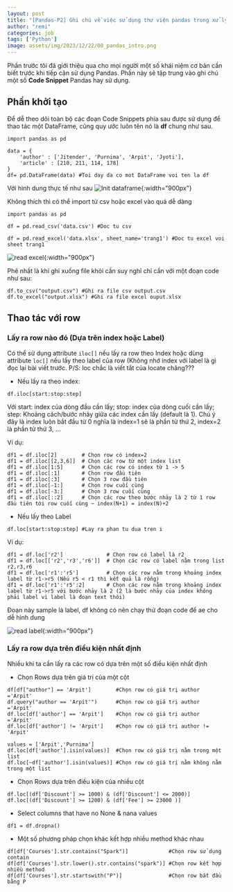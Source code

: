 ```yaml
---
layout: post
title: "[Pandas-P2] Ghi chú về việc sử dụng thư viện pandas trong xử lý file excel, csv,"
author: "remi"
categories: job
tags: ['Python']
image: assets/img/2023/12/22/00_pandas_intro.png
---
```


Phần trước tôi đã giới thiệu qua cho mọi người một số khái niệm cơ bản cần biết trước khi tiếp cận sử dụng Pandas. Phần này sẽ tập trung vào ghi chú một số **Code Snippet**  Pandas hay sử dụng.

## Phần khởi tạo
Để dễ theo dõi toàn bộ các đoạn Code Snippets phía sau được sử dụng để thao tác một DataFrame, cũng quy ước luôn tên nó là **df** chung như sau.

```
import pandas as pd
  
data = {
    'author' : ['Jitender', 'Purnima', 'Arpit', 'Jyoti'],
    'article' : [210, 211, 114, 178]
}
df= pd.DataFrame(data) #Toi day da co mot DataFrame voi ten la df
```

Với hình dung thực tế như sau
![Init dataframe]( {{site.url}}/assets/img/2023/12/22/01_pandas_init.png){:width="900px"}

Không thích thì có thể import từ csv hoặc excel vào quá dễ dàng
```
import pandas as pd

df = pd.read_csv('data.csv') #Doc tu csv

df = pd.read_excel('data.xlsx', sheet_name='trang1') #Doc tu excel voi sheet trang1
```
![read excel]( {{site.url}}/assets/img/2023/12/22/02_pandas_excel.png){:width="900px"}

Phê nhất là khi ghi xuống file khỏi cần suy nghĩ chỉ cần với một đoạn code như sau:
```
df.to_csv("output.csv") #Ghi ra file csv output.csv
df.to_excel("output.xlsx") #Ghi ra file excel ouput.xlsx
```
## Thao tác với row
### Lấy ra row nào đó (Dựa trên index hoặc Label)
Có thể sử dụng attribute `iloc[]` nếu lấy ra row theo Index hoặc dùng attribute `loc[]` nếu lấy theo label của row (Không nhớ index với label là gì đọc lại bài viết trước. P/S: loc chắc là viết tắt của locate chăng???

+ Nếu lấy ra theo index:

```
df.iloc[start:stop:step] 
```

Với start: index của dòng đầu cần lấy; stop: index của dòng cuối cần lấy; step: Khoảng cách/bước nhảy giữa các index cần lấy (default là 1). Chú ý đây là index luôn bắt đầu từ 0 nghĩa là index=1 sẽ là phần tử thứ 2, index=2 là phần tử thứ 3, ...

Ví dụ:
```
df1 = df.iloc[2]        # Chọn row có index=2
df1 = df.iloc[[2,3,6]]  # Chọn các row từ một index list
df1 = df.iloc[1:5]      # Chọn các row có index từ 1 -> 5
df1 = df.iloc[:1]       # Chọn row đầu tiên
df1 = df.iloc[:3]       # Chọn 3 row đầu tiên
df1 = df.iloc[-1:]      # Chọn row cuối cùng
df1 = df.iloc[-3:]      # Chọn 3 row cuối cùng
df1 = df.iloc[::2]      # Chọn các row theo bước nhảy là 2 từ 1 row đầu tiên tới row cuối cùng ~ index(N+1) = index(N)+2
```

+ Nếu lấy theo Label

```
df.loc[start:stop:step] #Lay ra phan tu dua tren i
```
Ví dụ:

```
df1 = df.loc['r2']              # Chọn row có label là r2
df1 = df.loc[['r2','r3','r6']]  # Chọn các row có label nằm trong list r2,r3,r6
df1 = df.loc['r1':'r5']         # Chọn các row nằm trong khoảng index label từ r1->r5 (Nếu r5 < r1 thì kết quả là rỗng)
df1 = df.loc['r1':'r5':2]       # Chọn các row nằm trong khoảng index label từ r1->r5 với bước nhảy là 2 (2 là bước nhảy của index không phải label vì label là đoạn text thôi)
```

Đoạn này sample là label, df không có nên chạy thử đoạn code để ae cho dễ hình dung

![read label]( {{site.url}}/assets/img/2023/12/22/03_pandas_label.png){:width="900px"}

### Lấy ra row dựa trên điều kiện nhất định

Nhiều khi ta cần lấy ra các row có dựa trên một số điều kiện nhất định

+ Chọn Rows dựa trên giá trị của một cột
```
df[df["author"] == 'Arpit']        #Chọn row có giá trị author ='Arpit'
df.query("author == 'Arpit'")      #Chọn row có giá trị author ='Arpit'
df.loc[df['author'] == 'Arpit']    #Chọn row có giá trị author ='Arpit'
df.loc[df['author'] != 'Arpit']    #Chọn row có giá trị author != 'Arpit'

values = ['Arpit','Purnima']
df.loc[df['author'].isin(values)]  #Chọn row có giá trị nằm trong một list
df.loc[~df['author'].isin(values)] #Chọn row có giá trị nằm không nằm trong một list
```

+ Chọn Rows dựa trên điều kiện của nhiều cột

```
df.loc[(df['Discount'] >= 1000) & (df['Discount'] <= 2000)]
df.loc[(df['Discount'] >= 1200) & (df['Fee'] >= 23000 )]
```

+ Select columns that have no None & nana values

```
df1 = df.dropna()
```

+ Một số phương pháp chọn khác kết hợp nhiều method khác nhau

```
df[df['Courses'].str.contains("Spark")]             #Chọn row sử dụng contain
df[df['Courses'].str.lower().str.contains("spark")] #Chọn row kết hợp nhiều method
df[df['Courses'].str.startswith("P")]               #Chọn row bắt đầu bằng P
```